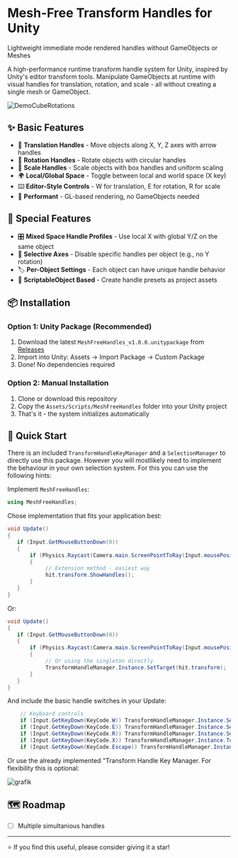 # Mesh-Free Transform Handles for Unity
Lightweight immediate mode rendered handles without GameObjects or Meshes

A high-performance runtime transform handle system for Unity, inspired by Unity's editor transform tools. Manipulate GameObjects at runtime with visual handles for translation, rotation, and scale - all without creating a single mesh or GameObject.

![DemoCubeRotations](https://github.com/user-attachments/assets/49f689b6-0f94-434a-a608-2b7d8a08e8a7)

## ✨ Basic Features

- 🎯 **Translation Handles** - Move objects along X, Y, Z axes with arrow handles
- 🔄 **Rotation Handles** - Rotate objects with circular handles
- 📏 **Scale Handles** - Scale objects with box handles and uniform scaling
- 🌍 **Local/Global Space** - Toggle between local and world space (X key)
- ⌨️ **Editor-Style Controls** - W for translation, E for rotation, R for scale
- 🚀 **Performant** - GL-based rendering, no GameObjects needed

## 🌟 Special Features
- 🎛️ **Mixed Space Handle Profiles** - Use local X with global Y/Z on the same object
- 🚫 **Selective Axes** - Disable specific handles per object (e.g., no Y rotation)
- 🏷️ **Per-Object Settings** - Each object can have unique handle behavior
- 💾 **ScriptableObject Based** - Create handle presets as project assets

## 📦 Installation

### Option 1: Unity Package (Recommended)
1. Download the latest `MeshFreeHandles_v1.0.0.unitypackage` from [Releases](https://github.com/BjoernGit/TransformHandle/releases)
2. Import into Unity: Assets → Import Package → Custom Package
3. Done! No dependencies required

### Option 2: Manual Installation
1. Clone or download this repository
2. Copy the `Assets/Scripts/MeshFreeHandles` folder into your Unity project
3. That's it - the system initializes automatically

## 🚀 Quick Start

There is an included `TransformHandleKeyManager` and a `SelectionManager` to directly use this package.
However you will mostlikely need to implement the behaviour in your own selection system. For this you can use the following hints:

Implement `MeshFreeHandles`:
```csharp
using MeshFreeHandles;
```

Chose implementation that fits your application best:

```csharp
void Update()
{
   if (Input.GetMouseButtonDown(0))
   {
       if (Physics.Raycast(Camera.main.ScreenPointToRay(Input.mousePosition), out var hit))
       {
            // Extension method - easiest way
            hit.transform.ShowHandles();
       }
   }
}
```

Or: 

```csharp
void Update()
{
   if (Input.GetMouseButtonDown(0))
   {
       if (Physics.Raycast(Camera.main.ScreenPointToRay(Input.mousePosition), out var hit))
       {
            // Or using the singleton directly
            TransformHandleManager.Instance.SetTarget(hit.transform);
       }
   }
}

```

And include the basic handle switches in your Update:

```csharp
    // Keyboard controls
    if (Input.GetKeyDown(KeyCode.W)) TransformHandleManager.Instance.SetTranslationMode();
    if (Input.GetKeyDown(KeyCode.E)) TransformHandleManager.Instance.SetRotationMode();
    if (Input.GetKeyDown(KeyCode.R)) TransformHandleManager.Instance.SetScaleMode();
    if (Input.GetKeyDown(KeyCode.X)) TransformHandleManager.Instance.ToggleHandleSpace();
    if (Input.GetKeyDown(KeyCode.Escape)) TransformHandleManager.Instance.ClearTarget();
```



Or use the already implemented "Transform Handle Key Manager.
For flexibility this is optional:

![grafik](https://github.com/user-attachments/assets/61fd9cbf-f47b-4331-85fa-3034165a1140)

## 🗺️ Roadmap
- [ ] Multiple simultanious handles

---
⭐ If you find this useful, please consider giving it a star!
